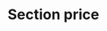 # Section price
<p text-align = "center> May be you want chesk this site?</p>
                 https://tolstay-ilya.github.io/Price/
